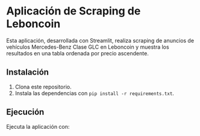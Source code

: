 # Aplicación de Scraping de Leboncoin

Esta aplicación, desarrollada con Streamlit, realiza scraping de anuncios de vehículos Mercedes-Benz Clase GLC en Leboncoin y muestra los resultados en una tabla ordenada por precio ascendente.

## Instalación

1. Clona este repositorio.
2. Instala las dependencias con `pip install -r requirements.txt`.

## Ejecución

Ejecuta la aplicación con:



